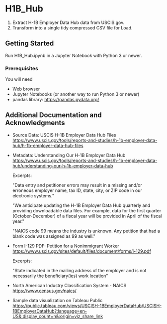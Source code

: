 # H1B_Hub
<ol>
<li>Extract H-1B Employer Data Hub data from USCIS.gov.</li>
<li>Transform into a single tidy compressed CSV file for Load.</li>
</ol>

## Getting Started

Run H1B_Hub.ipynb in a Jupyter Notebook with Python 3 or newer.

### Prerequisites

You will need

* Web browser
* Jupyter Notebooks (or another way to run Python 3 or newer)
* pandas library: https://pandas.pydata.org/


## Additional Documentation and Acknowledgments

* Source Data: USCIS H-1B Employer Data Hub Files<br/>
https://www.uscis.gov/tools/reports-and-studies/h-1b-employer-data-hub/h-1b-employer-data-hub-files

* Metadata: Understanding Our H-1B Employer Data Hub<br/>
https://www.uscis.gov/tools/reports-and-studies/h-1b-employer-data-hub/understanding-our-h-1b-employer-data-hub

  Excerpts:
  
  "Data entry and petitioner errors may result in a missing and/or erroneous employer name, tax ID, state, city, or ZIP code in our electronic systems."

  "We anticipate updating the H-1B Employer Data Hub quarterly and providing downloadable data files. For example, data for the first quarter (October-December) of a fiscal year will be provided in April of the fiscal year."

  "NAICS code 99 means the industry is unknown. Any petition that had a blank code was assigned as 99 as well."


* Form I-129 PDF: Petition for a Nonimmigrant Worker <br/>
https://www.uscis.gov/sites/default/files/document/forms/i-129.pdf

  Excerpts:
  
  "State indicated in the mailing address of the employer and is not necessarily the beneficiary(ies) work location"
  
* North American Industry Classification System - NAICS <br/>
https://www.census.gov/naics/

* Sample data visualization on Tableau Public <br/>
https://public.tableau.com/views/USCISH-1BEmployerDataHub/USCISH-1BEmployerDataHub?:language=en-US&:display_count=n&:origin=viz_share_link
